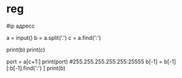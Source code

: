 # reg
#ip адресс

a = input()
b = a.split('.')
c = a.find(':')

print(b)
print(c)

port = a[c+1:]
print(port)
#255.255.255.255.255:25555
b[-1] = b[-1][:b[-1].find(':') ]
print(b)
